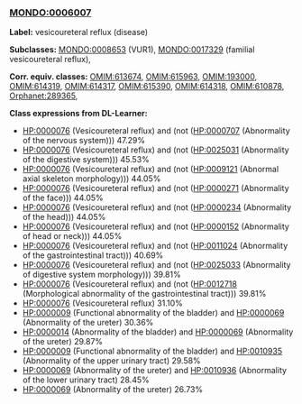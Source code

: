 
### [MONDO:0006007](http://purl.obolibrary.org/obo/MONDO_0006007)
**Label:** vesicoureteral reflux (disease)

**Subclasses:** [MONDO:0008653](http://purl.obolibrary.org/obo/MONDO_0008653) (VUR1), [MONDO:0017329](http://purl.obolibrary.org/obo/MONDO_0017329) (familial vesicoureteral reflux), 

**Corr. equiv. classes:** [OMIM:613674](http://purl.obolibrary.org/obo/OMIM_613674), [OMIM:615963](http://purl.obolibrary.org/obo/OMIM_615963), [OMIM:193000](http://purl.obolibrary.org/obo/OMIM_193000), [OMIM:614319](http://purl.obolibrary.org/obo/OMIM_614319), [OMIM:614317](http://purl.obolibrary.org/obo/OMIM_614317), [OMIM:615390](http://purl.obolibrary.org/obo/OMIM_615390), [OMIM:614318](http://purl.obolibrary.org/obo/OMIM_614318), [OMIM:610878](http://purl.obolibrary.org/obo/OMIM_610878), [Orphanet:289365](http://www.orpha.net/ORDO/Orphanet_289365), 

**Class expressions from DL-Learner:**

- [HP:0000076](http://purl.obolibrary.org/obo/HP_0000076) (Vesicoureteral reflux) and (not ([HP:0000707](http://purl.obolibrary.org/obo/HP_0000707) (Abnormality of the nervous system))) 47.29%
- [HP:0000076](http://purl.obolibrary.org/obo/HP_0000076) (Vesicoureteral reflux) and (not ([HP:0025031](http://purl.obolibrary.org/obo/HP_0025031) (Abnormality of the digestive system))) 45.53%
- [HP:0000076](http://purl.obolibrary.org/obo/HP_0000076) (Vesicoureteral reflux) and (not ([HP:0009121](http://purl.obolibrary.org/obo/HP_0009121) (Abnormal axial skeleton morphology))) 44.05%
- [HP:0000076](http://purl.obolibrary.org/obo/HP_0000076) (Vesicoureteral reflux) and (not ([HP:0000271](http://purl.obolibrary.org/obo/HP_0000271) (Abnormality of the face))) 44.05%
- [HP:0000076](http://purl.obolibrary.org/obo/HP_0000076) (Vesicoureteral reflux) and (not ([HP:0000234](http://purl.obolibrary.org/obo/HP_0000234) (Abnormality of the head))) 44.05%
- [HP:0000076](http://purl.obolibrary.org/obo/HP_0000076) (Vesicoureteral reflux) and (not ([HP:0000152](http://purl.obolibrary.org/obo/HP_0000152) (Abnormality of head or neck))) 44.05%
- [HP:0000076](http://purl.obolibrary.org/obo/HP_0000076) (Vesicoureteral reflux) and (not ([HP:0011024](http://purl.obolibrary.org/obo/HP_0011024) (Abnormality of the gastrointestinal tract))) 40.69%
- [HP:0000076](http://purl.obolibrary.org/obo/HP_0000076) (Vesicoureteral reflux) and (not ([HP:0025033](http://purl.obolibrary.org/obo/HP_0025033) (Abnormality of digestive system morphology))) 39.81%
- [HP:0000076](http://purl.obolibrary.org/obo/HP_0000076) (Vesicoureteral reflux) and (not ([HP:0012718](http://purl.obolibrary.org/obo/HP_0012718) (Morphological abnormality of the gastrointestinal tract))) 39.81%
- [HP:0000076](http://purl.obolibrary.org/obo/HP_0000076) (Vesicoureteral reflux) 31.10%
- [HP:0000009](http://purl.obolibrary.org/obo/HP_0000009) (Functional abnormality of the bladder) and [HP:0000069](http://purl.obolibrary.org/obo/HP_0000069) (Abnormality of the ureter) 30.36%
- [HP:0000014](http://purl.obolibrary.org/obo/HP_0000014) (Abnormality of the bladder) and [HP:0000069](http://purl.obolibrary.org/obo/HP_0000069) (Abnormality of the ureter) 29.87%
- [HP:0000009](http://purl.obolibrary.org/obo/HP_0000009) (Functional abnormality of the bladder) and [HP:0010935](http://purl.obolibrary.org/obo/HP_0010935) (Abnormality of the upper urinary tract) 29.58%
- [HP:0000069](http://purl.obolibrary.org/obo/HP_0000069) (Abnormality of the ureter) and [HP:0010936](http://purl.obolibrary.org/obo/HP_0010936) (Abnormality of the lower urinary tract) 28.45%
- [HP:0000069](http://purl.obolibrary.org/obo/HP_0000069) (Abnormality of the ureter) 26.73%


